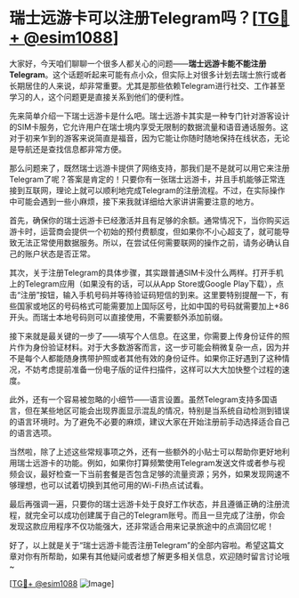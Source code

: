 # 瑞士远游卡可以注册Telegram吗？[[TG💪+ @esim1088](https://t.me/s/esim1088)]

大家好，今天咱们聊聊一个很多人都关心的问题——**瑞士远游卡能不能注册Telegram**。这个话题听起来可能有点小众，但实际上对很多计划去瑞士旅行或者长期居住的人来说，却非常重要。尤其是那些依赖Telegram进行社交、工作甚至学习的人，这个问题更是直接关系到他们的便利性。

先来简单介绍一下瑞士远游卡是什么吧。瑞士远游卡其实是一种专门针对游客设计的SIM卡服务，它允许用户在瑞士境内享受无限制的数据流量和语音通话服务。这对于初来乍到的游客来说简直是福音，因为它能让你随时随地保持在线状态，无论是导航还是查找信息都非常方便。

那么问题来了，既然瑞士远游卡提供了网络支持，那我们是不是就可以用它来注册Telegram了呢？答案是肯定的！只要你有一张瑞士远游卡，并且手机能够正常连接到互联网，理论上就可以顺利地完成Telegram的注册流程。不过，在实际操作中可能会遇到一些小麻烦，接下来我就详细给大家讲讲需要注意的地方。

首先，确保你的瑞士远游卡已经激活并且有足够的余额。通常情况下，当你购买远游卡时，运营商会提供一个初始的预付费额度，但如果你不小心超支了，就可能导致无法正常使用数据服务。所以，在尝试任何需要联网的操作之前，请务必确认自己的账户状态是否正常。

其次，关于注册Telegram的具体步骤，其实跟普通SIM卡没什么两样。打开手机上的Telegram应用（如果没有的话，可以从App Store或Google Play下载），点击“注册”按钮，输入手机号码并等待验证码短信的到来。这里要特别提醒一下，有些国家或地区的号码格式可能需要加上国际区号，比如中国的号码就需要加上+86开头。而瑞士本地号码则可以直接使用，不需要额外添加前缀。

接下来就是最关键的一步了——填写个人信息。在这里，你需要上传身份证件的照片作为身份验证材料。对于大多数游客而言，这一步可能会稍微复杂一点，因为并不是每个人都能随身携带护照或者其他有效的身份证件。如果你正好遇到了这种情况，不妨考虑提前准备一份电子版的证件扫描件，这样可以大大加快整个过程的速度。

此外，还有一个容易被忽略的小细节——语言设置。虽然Telegram支持多国语言，但在某些地区可能会出现界面显示混乱的情况，特别是当系统自动检测到错误的语言环境时。为了避免不必要的麻烦，建议大家在开始注册前手动选择适合自己的语言选项。

当然啦，除了上述这些常规事项之外，还有一些额外的小贴士可以帮助你更好地利用瑞士远游卡的功能。例如，如果你打算频繁使用Telegram发送文件或者参与视频会议，最好检查一下当前套餐是否包含足够的流量资源；另外，如果发现网速不够理想，也可以试着切换到其他可用的Wi-Fi热点试试看。

最后再强调一遍，只要你的瑞士远游卡处于良好工作状态，并且遵循正确的注册流程，就完全可以成功创建属于自己的Telegram账号。而且一旦完成了注册，你会发现这款应用程序不仅功能强大，还非常适合用来记录旅途中的点滴回忆呢！

好了，以上就是关于“瑞士远游卡能否注册Telegram”的全部内容啦。希望这篇文章对你有所帮助，如果有其他疑问或者想了解更多相关信息，欢迎随时留言讨论哦~ 

[[TG💪+ @esim1088](https://t.me/s/esim1088) ![Image](https://i.postimg.cc/4NQfJmqS/Snipaste-2025-05-13-00-14-12.png)]